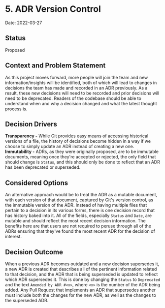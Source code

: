 # 5. ADR Version Control

Date: 2022-03-27

## Status

Proposed

## Context and Problem Statement

As this project moves forward, more people will join the team and new information/insights will be identified, both of which will lead to changes in decisions the team has made and recorded in an ADR previously. As a result, these new decisions will need to be recorded and prior decisions will need to be deprecated. Readers of the codebase should be able to understand when and why a decision changed and what the latest thought process is.

## Decision Drivers

**Transparency -** While Git provides easy means of accessing historical versions of a file, the history of decisions become hidden in a way if we choose to simply update an ADR instead of creating a new one.  
**Immutability -** ADRs, as they were originally proposed, are to be immutable documents, meaning once they're accepted or rejected, the only field that should change is `Status`, and this should only be done to reflect that an ADR has been deprecated or superseded.

## Considered Options

An alternative approach would be to treat the ADR as a mutable document, with each version of that document, captured by Git's version control, as the immutable version of the ADR. Instead of having multiple files that pertain to a decision in its various forms, there is one decision record that has history baked into it. All of the fields, especially `Status` and `Date`, are mutable and should reflect the most recent decision information. The benefits here are that users are not required to peruse through all of the ADRs ensuring that they've found the most recent ADR for the decision of interest.

## Decision Outcome

When a previous ADR becomes outdated and a new decision supersedes it, a new ADR is created that describes all of the pertinent information related to that decision, and the ADR that is being superseded is updated to reflect which ADR supersedes it. This is done by changing the `Status` to `Deprecated` and the text `Amended by ADR #<x>`, where `<x>` is the number of the ADR being added. Any Pull Request that implements an ADR that supersedes another must include both the changes for the new ADR, as well as the changes to the superseded ADR.
